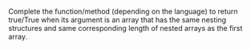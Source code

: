Complete the function/method (depending on the language) to return true/True when its argument is an array that has the same nesting structures and same corresponding length of nested arrays as the first array.